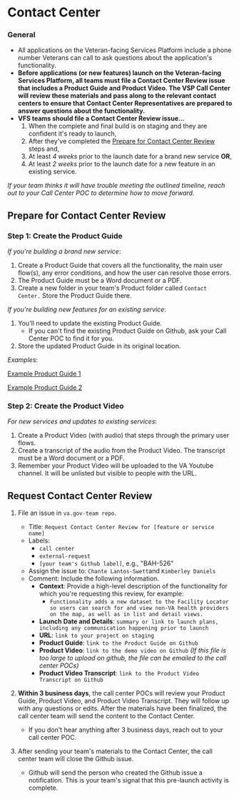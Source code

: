 # Contact Center

### General

* All applications on the Veteran-facing Services Platform include a phone number Veterans can call to ask questions about the application's functionality.
* **Before applications (or new features) launch on the Veteran-facing Services Platform, all teams must file a Contact Center Review issue that includes a Product Guide and Product Video. The VSP Call Center will review these materials and pass along to the relevant contact centers to ensure that Contact Center Representatives are prepared to answer questions about the functionality.**
* **VFS teams should file a Contact Center Review issue...**
  1. When the complete and final build is on staging and they are confident it's ready to launch,
  1. After they've completed the [Prepare for Contact Center Review](#prepare-for-contact-center-review) steps and,
  1. At least *4 weeks* prior to the launch date for a brand new service **OR**,
  1. At least *2 weeks* prior to the launch date for a new feature in an existing service.

*If your team thinks it will have trouble meeting the outlined timeline, reach out to your Call Center POC to determine how to move forward.*

## Prepare for Contact Center Review

### Step 1: Create the Product Guide

*If you're building a brand new service*:

  1. Create a Product Guide that covers all the functionality, the main user flow(s), any error conditions, and how the user can resolve those errors.
  1. The Product Guide must be a Word document or a PDF.
  1. Create a new folder in your team's Product folder called ```Contact Center.``` Store the Product Guide there.

*If you're building new features for an existing service*:

  1. You'll need to update the existing Product Guide.
      * If you can't find the existing Product Guide on Github, ask your Call Center POC to find it for you.
  1. Store the updated Product Guide in its original location.

*Examples*:

[Example Product Guide 1](../Templates/sample-product-guide-1.pdf)

[Example Product Guide 2](../Templates/sample-product-guide-2.pdf)

### Step 2: Create the Product Video

*For new services and updates to existing services*:

  1. Create a Product Video (with audio) that steps through the primary user flows.
  1. Create a transcript of the audio from the Product Video. The transcript must be a Word document or a PDF.
  1. Remember your Product Video will be uploaded to the VA Youtube channel. It will be unlisted but visible to people with the URL.

## Request Contact Center Review

1. File an issue in ```va.gov-team repo```.
    * Title: ```Request Contact Center Review for [feature or service name]```
    * Labels:
      * ```call center```
      * ```external-request```
      * ```[your team's Github label]```, e.g., "BAH-526"
    * Assign the issue to: ```Chante Lantos-Swett```and ```Kimberley Daniels```
    * Comment: Include the following information.
      * **Context**: Provide a high-level description of the functionality for which you're requesting this review, for example:
        * ```Functionality adds a new dataset to the Facility Locator so users can search for and view non-VA health providers on the map, as well as in list and detail views.```
      * **Launch Date and Details**: ```summary or link to launch plans, including any communication happening prior to launch``` 
      * **URL**: ```link to your project on staging```
      * **Product Guide**: ```link to the Product Guide on Github```
      * **Product Video**: ```link to the demo video on Github``` *(If this file is too large to upload on github, the file can be emailed to the call center POCs)*
      * **Product Video Transcript**: ```link to the Product Video Transcript on Github```      

1. **Within 3 business days**, the call center POCs will review your Product Guide, Product Video, and Product Video Transcript. They will follow up with any questions or edits. After the materials have been finalized, the call center team will send the content to the Contact Center.
    * If you don't hear anything after 3 business days, reach out to your call center POC.
1. After sending your team's materials to the Contact Center, the call center team will close the Github issue.
    * Github will send the person who created the Github issue a notification. This is your team's signal that this pre-launch activity is complete.
